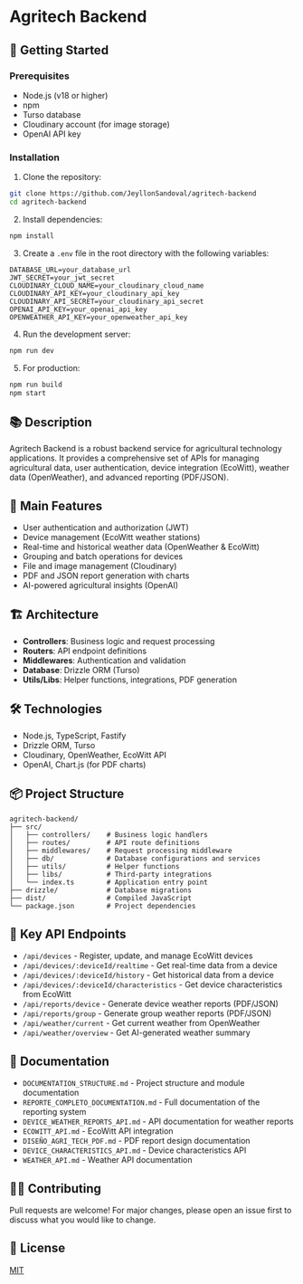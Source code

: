 # Agritech Backend

## 🚀 Getting Started

### Prerequisites
- Node.js (v18 or higher)
- npm
- Turso database
- Cloudinary account (for image storage)
- OpenAI API key

### Installation

1. Clone the repository:
```bash
git clone https://github.com/JeyllonSandoval/agritech-backend
cd agritech-backend
```

2. Install dependencies:
```bash
npm install
```

3. Create a `.env` file in the root directory with the following variables:
```env
DATABASE_URL=your_database_url
JWT_SECRET=your_jwt_secret
CLOUDINARY_CLOUD_NAME=your_cloudinary_cloud_name
CLOUDINARY_API_KEY=your_cloudinary_api_key
CLOUDINARY_API_SECRET=your_cloudinary_api_secret
OPENAI_API_KEY=your_openai_api_key
OPENWEATHER_API_KEY=your_openweather_api_key
```

4. Run the development server:
```bash
npm run dev
```

5. For production:
```bash
npm run build
npm start
```

## 📚 Description

Agritech Backend is a robust backend service for agricultural technology applications. It provides a comprehensive set of APIs for managing agricultural data, user authentication, device integration (EcoWitt), weather data (OpenWeather), and advanced reporting (PDF/JSON).

## 🎯 Main Features
- User authentication and authorization (JWT)
- Device management (EcoWitt weather stations)
- Real-time and historical weather data (OpenWeather & EcoWitt)
- Grouping and batch operations for devices
- File and image management (Cloudinary)
- PDF and JSON report generation with charts
- AI-powered agricultural insights (OpenAI)

## 🏗️ Architecture
- **Controllers**: Business logic and request processing
- **Routers**: API endpoint definitions
- **Middlewares**: Authentication and validation
- **Database**: Drizzle ORM (Turso)
- **Utils/Libs**: Helper functions, integrations, PDF generation

## 🛠️ Technologies
- Node.js, TypeScript, Fastify
- Drizzle ORM, Turso
- Cloudinary, OpenWeather, EcoWitt API
- OpenAI, Chart.js (for PDF charts)

## 📦 Project Structure
```
agritech-backend/
├── src/
│   ├── controllers/    # Business logic handlers
│   ├── routes/         # API route definitions
│   ├── middlewares/    # Request processing middleware
│   ├── db/             # Database configurations and services
│   ├── utils/          # Helper functions
│   ├── libs/           # Third-party integrations
│   └── index.ts        # Application entry point
├── drizzle/            # Database migrations
├── dist/               # Compiled JavaScript
└── package.json        # Project dependencies
```

## 🔗 Key API Endpoints
- `/api/devices` - Register, update, and manage EcoWitt devices
- `/api/devices/:deviceId/realtime` - Get real-time data from a device
- `/api/devices/:deviceId/history` - Get historical data from a device
- `/api/devices/:deviceId/characteristics` - Get device characteristics from EcoWitt
- `/api/reports/device` - Generate device weather reports (PDF/JSON)
- `/api/reports/group` - Generate group weather reports (PDF/JSON)
- `/api/weather/current` - Get current weather from OpenWeather
- `/api/weather/overview` - Get AI-generated weather summary

## 📄 Documentation
- `DOCUMENTATION_STRUCTURE.md` - Project structure and module documentation
- `REPORTE_COMPLETO_DOCUMENTATION.md` - Full documentation of the reporting system
- `DEVICE_WEATHER_REPORTS_API.md` - API documentation for weather reports
- `ECOWITT_API.md` - EcoWitt API integration
- `DISEÑO_AGRI_TECH_PDF.md` - PDF report design documentation
- `DEVICE_CHARACTERISTICS_API.md` - Device characteristics API
- `WEATHER_API.md` - Weather API documentation

## 🧑‍💻 Contributing
Pull requests are welcome! For major changes, please open an issue first to discuss what you would like to change.

## 📝 License
[MIT](LICENSE)
